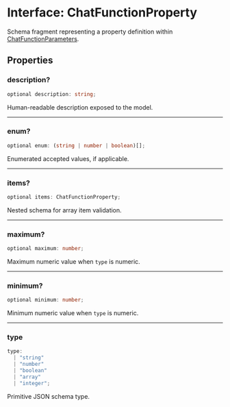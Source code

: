 # Interface: ChatFunctionProperty

Schema fragment representing a property definition within [ChatFunctionParameters](Interface.ChatFunctionParameters.md).

## Properties

### description?

```ts
optional description: string;
```

Human-readable description exposed to the model.

***

### enum?

```ts
optional enum: (string | number | boolean)[];
```

Enumerated accepted values, if applicable.

***

### items?

```ts
optional items: ChatFunctionProperty;
```

Nested schema for array item validation.

***

### maximum?

```ts
optional maximum: number;
```

Maximum numeric value when `type` is numeric.

***

### minimum?

```ts
optional minimum: number;
```

Minimum numeric value when `type` is numeric.

***

### type

```ts
type: 
  | "string"
  | "number"
  | "boolean"
  | "array"
  | "integer";
```

Primitive JSON schema type.
